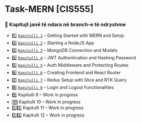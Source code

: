 # Task-MERN [CIS555]

### 📂 Kapitujt janë të ndara në branch-e të ndryshme
- 1️⃣ [`Kapitulli 1`](https://github.com/sayjin93/Task-MERN/tree/chapter1) – Getting Started with MERN and Setup
- 2️⃣ [`Kapitulli 2`](https://github.com/sayjin93/Task-MERN/tree/chapter2) – Starting a NodeJS App
- 3️⃣ [`Kapitulli 3`](https://github.com/sayjin93/Task-MERN/tree/chapter3) – MongoDB Connection and Models
- 4️⃣ [`Kapitulli 4`](https://github.com/sayjin93/Task-MERN/tree/chapter4) – JWT Authentication and Hashing Password
- 5️⃣ [`Kapitulli 5`](https://github.com/sayjin93/Task-MERN/tree/chapter5) – Auth Middleware and Protecting Routes
- 6️⃣ [`Kapitulli 6`](https://github.com/sayjin93/Task-MERN/tree/chapter6) – Creating Frontend and React Router
- 7️⃣ [`Kapitulli 7`](https://github.com/sayjin93/Task-MERN/tree/chapter7) – Redux Setup with Slice and RTK Query
- 8️⃣ [`Kapitulli 8`](https://github.com/sayjin93/Task-MERN/tree/chapter8) – Login and Logout Functionalities
- 9️⃣ Kapitulli 9 – Work in progress
- 🔟 Kapitulli 10 – Work in progress
- 1️⃣1️⃣ Kapitulli 11 – Work in progress
- 1️⃣2️⃣ Kapitulli 12 – Work in progress
